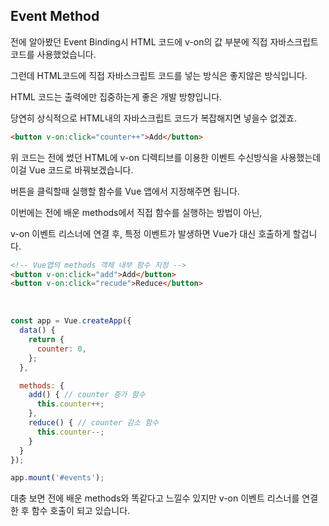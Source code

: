 ## Event Method

전에 알아봤던 Event Binding시 HTML 코드에 v-on의 값 부분에 직접 자바스크립트 코드를 사용했었습니다.

그런데 HTML코드에 직접 자바스크립트 코드를 넣는 방식은 좋지않은 방식입니다.

HTML 코드는 출력에만 집중하는게 좋은 개발 방향입니다.

당연히 상식적으로 HTML내의 자바스크립트 코드가 복잡해지면 넣을수 없겠죠.

```html
<button v-on:click="counter++">Add</button>
```

위 코드는 전에 썼던 HTML에 v-on 디렉티브를 이용한 이벤트 수신방식을 사용했는데 이걸 Vue 코드로 바꿔보겠습니다.

버튼을 클릭할때 실행할 함수를 Vue 앱에서 지정해주면 됩니다.

이번에는 전에 배운 methods에서 직접 함수를 실행하는 방법이 아닌,

v-on 이벤트 리스너에 연결 후, 특정 이벤트가 발생하면 Vue가 대신 호출하게 할겁니다.

```html
<!-- Vue앱의 methods 객체 내부 함수 지정 -->
<button v-on:click="add">Add</button>
<button v-on:click="recude">Reduce</button>
```

<br>

```javascript
const app = Vue.createApp({
  data() {
    return {
      counter: 0,
    };
  },

  methods: {
    add() { // counter 증가 함수
      this.counter++;
    },
    reduce() { // counter 감소 함수
      this.counter--;
    }
  }
});

app.mount('#events');
```

대충 보면 전에 배운 methods와 똑같다고 느낄수 있지만 v-on 이벤트 리스너를 연결한 후 함수 호출이 되고 있습니다.